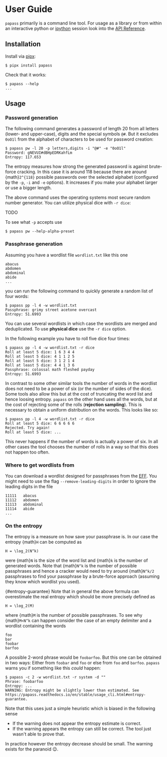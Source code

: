 # User Guide

`papass` primarily is a command line tool. For usage as a library or from within an
interactive python or [ipython](https://ipython.org/) session look into the [API
Reference](./api.rst).

## Installation

Install via [pipx](https://pipx.pypa.io/stable/):

```{code} console
$ pipx install papass
```

Check that it works:

```{code} console
$ papass --help
...
```

## Usage

### Password generation

The following command generates a password of length 20 from all letters (lower- and
upper-case), digits and the special symbols `@#`. But it excludes `0oO1l` from the
alphabet of characters to be used for password creation:

```{code} console
$ papass pw -l 20 -p letters,digits -i "@#" -e "0oO1l"
Password: gNEVUI#dBHpEDRKahfLm
Entropy: 117.653
```

The entropy measures how strong the generated password is against brute-force cracking. In
this case it is around 118 because there are around {math}`2^{118}` possible passwords
over the selected alphabet (configured by the `-p`, `-i` and `-e` options). It increases
if you make your alphabet larger or use a bigger length.

The above command uses the operating systems most secure random number generator. You can
utilize physical dice with `-r dice`:

TODO

To see what `-p` accepts use

```{code} console
$ papass pw --help-alpha-preset
```

### Passphrase generation

Assuming you have a wordlist file `wordlist.txt` like this one

```
abacus
abdomen
abdominal
abide
...
```

you can run the following command to quickly generate a random list of four words:

```{code} console
$ papass pp -l 4 -w wordlist.txt
Passphrase: grimy street acetone overcast
Entropy: 51.6993
```

You can use several wordlists in which case the wordlists are merged and deduplicated. To
use **physical dice** use the ``-r dice`` option.

In the following example you have to roll five dice four times:

```{code} console
$ papass pp -l 4 -w wordlist.txt -r dice
Roll at least 5 dice: 1 6 3 4 4
Roll at least 5 dice: 4 1 1 2 5
Roll at least 5 dice: 3 1 2 1 4
Roll at least 5 dice: 4 4 1 3 6
Passphrase: colossal math fleshed payday
Entropy: 51.6993
```

In contrast to some other similar tools the number of words in the wordlist does not need
to be a power of six (or the number of sides of the dice). Some tools also allow this but
at the cost of truncating the word list and hence loosing entropy. ``papass`` on the other
hand uses all the words, but at the cost of rejecting some of the rolls (**rejection
sampling**). This is necessary to obtain a uniform distribution on the words. This looks
like so:

```{code} console
$ papass pp -l 4 -w wordlist.txt -r dice
Roll at least 5 dice: 6 6 6 6 6
Rejected. Try again!
Roll at least 5 dice: ...
```

This never happens if the number of words is actually a power of six. In all other cases
the tool chooses the number of rolls in a way so that this does not happen too often.

### Where to get wordlists from

You can download a wordlist designed for passphrases from the
[EFF](https://www.eff.org/deeplinks/2016/07/new-wordlists-random-passphrases). You might
need to use the flag `--remove-leading-digits` in order to ignore the leading digits in
the file

```
11111   abacus
11112   abdomen
11113   abdominal
11114   abide
...
```

### On the entropy

The entropy is a measure on how save your passphrase is. In our case the entropy {math}`H`
can be computed as

```{math}
H = \log_2(N^k)
```

were {math}`N` is the size of the word list and {math}`k` is the number of generated
words. Note that {math}`N^k` is the number of possible passphrases and hence a cracker
would need to try around {math}`N^k/2` passphrases to find your passphrase by a
brute-force approach (assuming they know which wordlist you used).

{#entropy-guarantee}
Note that in general the above formula can overestimate the real entropy which should be
more precisely defined as

```{math}
H = \log_2(M)
```

where {math}`M` is the number of possible passphrases. To see why {math}`M<N^k` can happen
consider the case of an empty delimiter and a wordlist containing the words

```
foo
bar
foobar
barfoo
```

A possible 2-word phrase would be `foobarfoo`. But this one can be obtained in two ways:
Either from `foobar` and `foo` or else from `foo` and `barfoo`. `papass` warns you if
something like this *could* happen:

```{code} console
$ papass -c 2 -w wordlist.txt -r system -d ""
Phrase: foobarfoo
Entropy: ...
WARNING: Entropy might be slightly lower than estimated. See https://papass.readthedocs.io/en/stable/usage_cli.html#entropy-guarantee.
```

Note that this uses just a simple heuristic which is biased in the following sense

- If the warning does not appear the entropy estimate is correct.
- If the warning appears the entropy can still be correct. The tool just wasn't able to prove that.

In practice however the entropy decrease should be small. The warning exists for the paranoid 😉.
